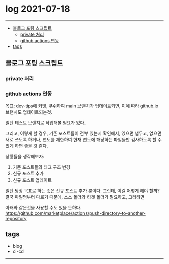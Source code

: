 # log 2021-07-18

--------------------------

- [블로그 포팅 스크립트](#블로그-포팅-스크립트)
  - [private 처리](#private-처리)
  - [github actions 연동](#github-actions-연동)
- [tags](#tags)


## 블로그 포팅 스크립트

### private 처리


### github actions 연동

목표: dev-tips에 커밋, 푸쉬하여 main 브랜치가 업데이트되면, 이에 따라 github.io 브랜치도 업데이트되는것.

일단 테스트 브랜치로 작업해볼 필요가 있다.

그리고, 이렇게 할 경우, 기존 포스트들이 전부 있는지 확인해서, 있으면 냅두고, 없으면 새로 쓰도록 하거나, 연도를 제한하여 현재 연도에 해당하는 파일들만 검사하도록 할 수 있게 하면 좋을 것 같다.

상황들을 생각해보자:
1. 기존 포스트들의 태그 구조 변경
2. 신규 포스트 추가
3. 신규 포스트 업데이트

일단 당장 목표로 하는 것은 신규 포스트 추가 뿐이다.
그런데, 이걸 어떻게 해야 할까? 결국 파일명부터 다르기 때문에, 소스 폴더와 타겟 폴더가 필요하고, 그러려면 

아래와 같은것을 사용할 수도 있을 듯하다.
https://github.com/marketplace/actions/push-directory-to-another-repository

## tags
- blog
- ci-cd

--------------------------

